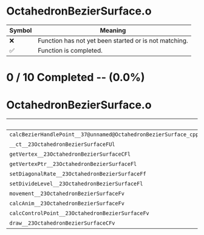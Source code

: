 # OctahedronBezierSurface.o
| Symbol | Meaning 
| ------------- | ------------- 
| :x: | Function has not yet been started or is not matching. 
| :white_check_mark: | Function is completed. 


# 0 / 10 Completed -- (0.0%)
# OctahedronBezierSurface.o
| Symbol | Decompiled? |
| ------------- | ------------- |
| `calcBezierHandlePoint__37@unnamed@OctahedronBezierSurface_cpp@FPQ29JGeometry8TVec3<f>PQ29JGeometry8TVec3<f>RCQ29JGeometry8TVec3<f>RCQ29JGeometry8TVec3<f>RCQ29JGeometry8TVec3<f>f` | :x: |
| `__ct__23OctahedronBezierSurfaceFUl` | :x: |
| `getVertex__23OctahedronBezierSurfaceCFl` | :x: |
| `getVertexPtr__23OctahedronBezierSurfaceFl` | :x: |
| `setDiagonalRate__23OctahedronBezierSurfaceFf` | :x: |
| `setDivideLevel__23OctahedronBezierSurfaceFl` | :x: |
| `movement__23OctahedronBezierSurfaceFv` | :x: |
| `calcAnim__23OctahedronBezierSurfaceFv` | :x: |
| `calcControlPoint__23OctahedronBezierSurfaceFv` | :x: |
| `draw__23OctahedronBezierSurfaceCFv` | :x: |
